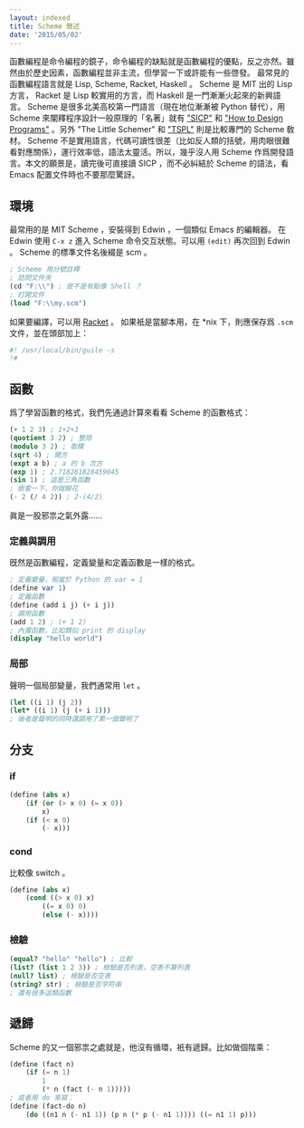 ```yaml
---
layout: indexed
title: Scheme 簡述
date: '2015/05/02'
---
```

函數編程是命令編程的鏡子，命令編程的缺點就是函數編程的優點，反之亦然。雖然由於歷史因素，函數編程並非主流，但學習一下或許能有一些啓發。
最常見的函數編程語言就是 Lisp, Scheme, Racket, Haskell 。 Scheme 是 MIT 出的 Lisp 方言， Racket 是 Lisp 較實用的方言，而 Haskell 是一門漸漸火起來的新興語言。 Scheme 是很多北美高校第一門語言（現在地位漸漸被 Python 替代），用 Scheme 來闡釋程序設計一般原理的「名著」就有 ["SICP"](http://mitpress.mit.edu/sicp/) 和 ["How to Design Programs"](http://www.ccs.neu.edu/home/matthias/HtDP2e/) 。另外 "The Little Schemer" 和 ["TSPL"](http://www.scheme.com/tspl3/) 則是比較專門的 Scheme 敎材。
Scheme 不是實用語言，代碼可讀性很差（比如反人類的括號，用肉眼很難看對應關係），運行效率低，語法太靈活。所以，幾乎沒人用 Scheme 作爲開發語言。本文的願景是，讀完後可直接讀 SICP ，而不必糾結於 Scheme 的語法，看 Emacs 配置文件時也不要那麼驚訝。

## 環境
最常用的是 MIT Scheme ，安裝得到 Edwin ，一個類似 Emacs 的編輯器。
在 Edwin 使用 `C-x z` 進入 Scheme 命令交互狀態。可以用 `(edit)` 再次回到 Edwin 。
Scheme 的標準文件名後綴是 scm 。
```scheme
; Scheme 用分號註釋
; 訪問文件夾
(cd "F:\\") ; 是不是有點像 Shell ？
; 打開文件
(load "F:\\my.scm")
```
如果要編譯，可以用 [Racket](http://download.racket-lang.org/) 。
如果衹是當腳本用，在 *nix 下，則應保存爲 `.scm` 文件，並在頭部加上：
```scheme
#! /usr/local/bin/guile -s
!#
```

## 函數
爲了學習函數的格式，我們先通過計算來看看 Scheme 的函數格式：
```scheme
(+ 1 2 3) ; 1+2+3
(quotient 3 2) ; 整除
(modulo 3 2) ; 取模
(sqrt 4) ; 開方
(expt a b) ; a 的 b 次方
(exp 1) ; 2.718281828459045
(sin 1) ; 這是三角函數
; 嵌套一下，你就眼花
(- 2 (/ 4 2)) ; 2-(4/2)
```
眞是一股邪祟之氣外露……

### 定義與調用
旣然是函數編程，定義變量和定義函數是一樣的格式。
```scheme
; 定義變量，相當於 Python 的 var = 1
(define var 1)
; 定義函數
(define (add i j) (+ i j))
; 調用函數
(add 1 2) ; (+ 1 2)
; 內置函數，比如類似 print 的 display
(display "hello world")
```

### 局部
聲明一個局部變量，我們通常用 `let` 。
```scheme
(let ((i 1) (j 2))
(let* ((i 1) (j (+ i 1)))
; 後者是聲明的同時還調用了第一個聲明了
```

## 分支

### if
```scheme
(define (abs x)
	(if (or (> x 0) (= x 0))
		x)
	(if (< x 0)
		(- x)))
```

### cond
比較像 switch 。
```scheme
(define (abs x)
	(cond ((> x 0) x)
		((= x 0) 0)
		(else (- x))))
```

### 檢驗
```scheme
(equal? "hello" "hello") ; 比較
(list? (list 1 2 3)) ; 檢驗是否列表，空表不算列表
(null? list) ; 檢驗是否空表
(string? str) ; 檢驗是否字符串
; 還有很多這類函數
```

## 遞歸
Scheme 的又一個邪祟之處就是，他沒有循環，衹有遞歸。比如做個階乘：
```scheme
(define (fact n)
	(if (= n 1)
		1
		(* n (fact (- n 1)))))
; 或者用 do 來寫：
(define (fact-do n)
	(do ((n1 n (- n1 1)) (p n (* p (- n1 1)))) ((= n1 1) p)))
```